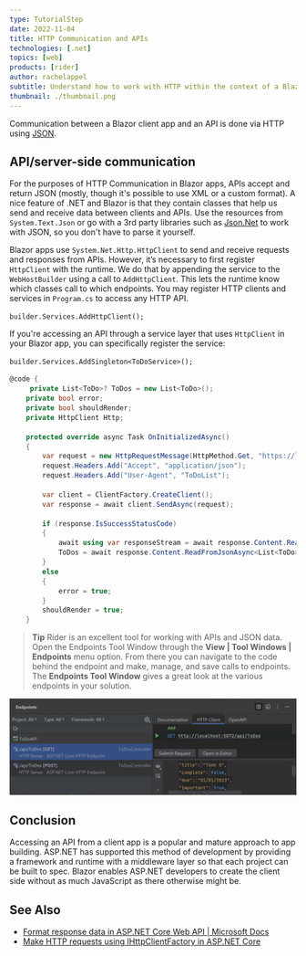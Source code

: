 ```yaml
---
type: TutorialStep
date: 2022-11-04
title: HTTP Communication and APIs
technologies: [.net]
topics: [web]
products: [rider]
author: rachelappel
subtitle: Understand how to work with HTTP within the context of a Blazor app.
thumbnail: ./thumbnail.png
---
```


Communication between a Blazor client app and an API is done via HTTP using [JSON](https://www.json.org/json-en.html). 

## API/server-side communication
For the purposes of HTTP Communication in Blazor apps, APIs accept and return JSON (mostly, though it's possible to use XML or a custom format). A nice feature of .NET and Blazor is that they contain classes that help us send and receive data between clients and APIs. 
Use the resources from `System.Text.Json` or go with a 3rd party libraries such as [Json.Net](https://www.newtonsoft.com/json) to work with JSON, so you don't have to parse it yourself. 

Blazor apps use `System.Net.Http.HttpClient` to send and receive requests and responses from APIs. However, it’s necessary to first register `HttpClient` with the runtime. We do that by appending the service to the `WebHostBuilder` using a call to `AddHttpClient`. This lets the runtime know which classes call to which endpoints. 
You may register HTTP clients and services in `Program.cs` to access any HTTP API. 

`builder.Services.AddHttpClient();`

If you're accessing an API through a service layer that uses `HttpClient` in your Blazor app, you can specifically register the service:

`builder.Services.AddSingleton<ToDoService>();`


```cs 
@code {
     private List<ToDo>? ToDos = new List<ToDo>();
    private bool error;
    private bool shouldRender;
    private HttpClient Http;
    
    protected override async Task OnInitializedAsync()
    {
        var request = new HttpRequestMessage(HttpMethod.Get, "https://localhost:7275/api/ToDos");
        request.Headers.Add("Accept", "application/json");
        request.Headers.Add("User-Agent", "ToDoList");
        
        var client = ClientFactory.CreateClient();
        var response = await client.SendAsync(request);

        if (response.IsSuccessStatusCode)
        {
            await using var responseStream = await response.Content.ReadAsStreamAsync();            
            ToDos = await response.Content.ReadFromJsonAsync<List<ToDo>>();                       
        }
        else
        {
            error = true;
        }
        shouldRender = true;
    }
``` 


> **Tip**
> Rider is an excellent tool for working with APIs and JSON data. Open the Endpoints Tool Window through the **View | Tool Windows | Endpoints** menu option. From there you can navigate to the code behind the endpoint and make, manage, and save calls to endpoints. The **Endpoints Tool Window** gives a great look at the various endpoints in your solution.
> 

![Endpoints Window](1-endpoins-window.png)

## Conclusion
Accessing an API from a client app is a popular and mature approach to app building. ASP.NET has supported this method of development by providing a framework and runtime with a middleware layer so that each project can be built to spec. Blazor enables ASP.NET developers to create the client side without as much JavaScript as there otherwise might be.

## See Also
* [Format response data in ASP.NET Core Web API | Microsoft Docs](https://docs.microsoft.com/en-us/aspnet/core/web-api/advanced/formatting?view=aspnetcore-5.0)
* [Make HTTP requests using IHttpClientFactory in ASP.NET Core](https://docs.microsoft.com/en-us/aspnet/core/fundamentals/http-requests?view=aspnetcore-5.0)
